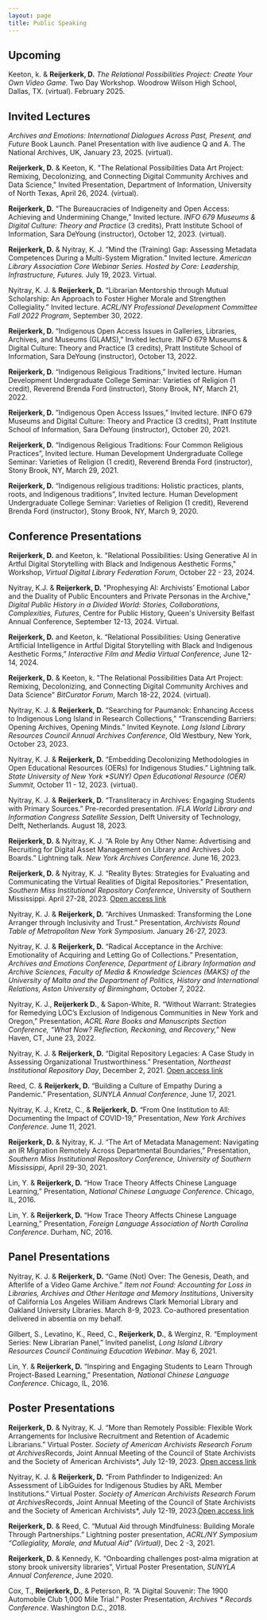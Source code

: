 ```yaml
---
layout: page
title: Public Speaking
---
```


## Upcoming
Keeton, k. & **Reijerkerk, D.** _The Relational Possibilities Project: Create Your Own Video Game._ Two Day Workshop. Woodrow Wilson High School, Dallas, TX. (virtual). February 2025.

## Invited Lectures
_Archives and Emotions: International Dialogues Across Past, Present, and Future_ Book Launch. Panel Presentation with live audience Q and A. The National Archives, UK, January 23, 2025. (virtual).

**Reijerkerk, D.** & Keeton, K. "The Relational Possibilities Data Art Project: Remixing, Decolonizing, and Connecting Digital Community Archives and Data Science," Invited Presentation,  Department of Information, University of North Texas, April 26, 2024. (virtual).

**Reijerkerk, D.** “The Bureaucracies of Indigeneity and Open Access: Achieving and Undermining Change,” Invited lecture. _INFO 679 Museums & Digital Culture: Theory and Practice_ (3 credits), Pratt Institute School of Information, Sara DeYoung (instructor), October 12, 2023. (virtual).

**Reijerkerk, D.** & Nyitray, K. J. “Mind the (Training) Gap: Assessing Metadata Competences During a Multi-System Migration.” Invited lecture. *American Library Association Core Webinar Series. Hosted by Core: Leadership, Infrastructure, Futures.* July 19, 2023. Virtual. 

Nyitray, K. J. & **Reijerkerk, D.** “Librarian Mentorship through Mutual Scholarship: An Approach to Foster Higher Morale and Strengthen Collegiality.” Invited lecture. *ACRL/NY Professional Development Committee Fall 2022 Program*, September 30, 2022.

**Reijerkerk, D.** “Indigenous Open Access Issues in Galleries, Libraries, Archives, and Museums (GLAMS),” Invited lecture. INFO 679 Museums & Digital Culture: Theory and Practice (3 credits), Pratt Institute School of Information, Sara DeYoung (instructor), October 13, 2022. 

**Reijerkerk, D.** “Indigenous Religious Traditions,” Invited lecture. Human Development Undergraduate College Seminar: Varieties of Religion (1 credit), Reverend Brenda Ford (instructor), Stony Brook, NY, March 21, 2022.

**Reijerkerk, D.** ”Indigenous Open Access Issues,” Invited lecture. INFO 679 Museums and Digital Culture: Theory and Practice (3 credits), Pratt Institute School of Information, Sara DeYoung (instructor), October 20, 2021.

**Reijerkerk, D.** “Indigenous Religious Traditions: Four Common Religious Practices”, Invited lecture. Human Development Undergraduate College Seminar: Varieties of Religion (1 credit), Reverend Brenda Ford (instructor), Stony Brook, NY, March 29, 2021.

**Reijerkerk, D.** “Indigenous religious traditions: Holistic practices, plants, roots, and Indigenous traditions”, Invited lecture. Human Development Undergraduate College Seminar: Varieties of Religion (1 credit), Reverend Brenda Ford (instructor), Stony Brook, NY, March 9, 2020. 

## Conference Presentations
**Reijerkerk, D.** and Keeton, k. "Relational Possibilities: Using Generative AI in Artful Digital Storytelling with Black and Indigenous Aesthetic Forms," Workshop, _Virtual Digital Library Federation Forum_, October 22 - 23, 2024. 

Nyitray, K.J. & **Reijerkerk, D.** "Prophesying AI: Archivists’ Emotional Labor and the Duality of Public Encounters and Private Personas in the Archive," _Digital Public History in a Divided World: Stories, Collaborations, Complexities, Futures_, Centre for Public History, Queen's University Belfast Annual Conference, September 12-13, 2024. Virtual. 

**Reijerkerk, D.** and Keeton, k. “Relational Possibilities: Using Generative Artificial Intelligence in Artful Digital Storytelling with Black and Indigenous Aesthetic Forms,” _Interactive Film and Media Virtual Conference_, June 12-14, 2024. 

**Reijerkerk, D.** & Keeton, k. "The Relational Possibilities Data Art Project: Remixing, Decolonizing, and Connecting Digital Community Archives and Data Science" _BitCurator Forum_, March 18-22, 2024. (virtual).

Nyitray, K. J. & **Reijerkerk, D.** “Searching for Paumanok: Enhancing Access to Indigenous Long Island in Research Collections,” “Transcending Barriers: Opening Archives, Opening Minds.” Invited Keynote. _Long Island Library Resources Council Annual Archives Conference_, Old Westbury, New York, October 23, 2023.

Nyitray, K. J. & **Reijerkerk, D.** “Embedding Decolonizing Methodologies in Open Educational Resources (OERs) for Indigenous Studies.” Lightning talk. _State University of New York *SUNY) Open Educational Resource (OER) Summit_, October 11 - 12, 2023. (virtual). 

Nyitray, K. J. & **Reijerkerk, D.** “Transliteracy in Archives: Engaging Students with Primary Sources.” Pre-recorded presentation. *IFLA World Library and Information Congress Satellite Session*, Delft University of Technology, Delft, Netherlands. August 18, 2023. 

**Reijerkerk, D.** & Nyitray, K. J. “A Role by Any Other Name: Advertising and Recruiting for Digital Asset Management on Library and Archives Job Boards.” Lightning talk. *New York Archives Conference*. June 16, 2023. 

**Reijerkerk, D.** & Nyitray, K. J. “Reality Bytes: Strategies for Evaluating and Communicating the Virtual Realities of Digital Repositories.” Presentation, *Southern Miss Institutional Repository Conference*, University of Southern Mississippi. April 27-28, 2023. [Open access link](https://aquila.usm.edu/smirc/2023/1/17/)

Nyitray, K. J. & **Reijerkerk, D.** “Archives Unmasked: Transforming the Lone Arranger through Inclusivity and Trust.” Presentation, *Archivists Round Table of Metropolitan New York Symposium*. January 26-27, 2023. 

Nyitray, K. J. & **Reijerkerk, D.** “Radical Acceptance in the Archive: Emotionality of Acquiring and Letting Go of Collections.” Presentation, *Archives and Emotions Conference, Department of Library Information and Archive Sciences, Faculty of Media & Knowledge Sciences (MAKS) of the University of Malta and the Department of Politics, History and International Relations, Aston University of Birmingham*, October 7, 2022. 

Nyitray, K. J., **Reijerkerk D.**, & Sapon-White, R. “Without Warrant: Strategies for Remedying LOC’s Exclusion of Indigenous Communities in New York and Oregon,” Presentation, *ACRL Rare Books and Manuscripts Section Conference, “What Now? Reflection, Reckoning, and Recovery,”* New Haven, CT, June 23, 2022. 

Nyitray, K. J. & **Reijerkerk, D.** “Digital Repository Legacies: A Case Study in Assessing Organizational Trustworthiness.” Presentation, *Northeast Institutional Repository Day*, December 2, 2021. [Open access link](https://repository.escholarship.umassmed.edu/handle/20.500.14038/37462) 

Reed, C.  & **Reijerkerk, D.** “Building a Culture of Empathy During a Pandemic.” Presentation, *SUNYLA Annual Conference*, June 17, 2021. 

Nyitray, K. J., Kretz, C., & **Reijerkerk, D.** “From One Institution to All: Documenting the Impact of COVID-19,” Presentation, *New York Archives Conference*. June 11, 2021. 

**Reijerkerk, D.** & Nyitray, K. J. “The Art of Metadata Management: Navigating an IR Migration Remotely Across Departmental Boundaries,” Presentation, *Southern Miss Institutional Repository Conference, University of Southern Mississippi*, April 29-30, 2021.

Lin, Y. & **Reijerkerk, D.** “How Trace Theory Affects Chinese Language Learning,” Presentation, *National Chinese Language Conference*. Chicago, IL, 2016.

Lin, Y. & **Reijerkerk, D.** “How Trace Theory Affects Chinese Language Learning,” Presentation, *Foreign Language Association of North Carolina Conference*. Durham, NC, 2016. 

## Panel Presentations
Nyitray, K. J. & **Reijerkerk, D.** “Game (Not) Over: The Genesis, Death, and Afterlife of a Video Game Archive.” *Item not Found: Accounting for Loss in Libraries, Archives and Other Heritage and Memory Institutions*, University of California Los Angeles William Andrews Clark Memorial Library and Oakland University Libraries. March 8-9, 2023. Co-authored presentation delivered in absentia on my behalf. 

Gilbert, S., Levatino, K., Reed, C., **Reijerkerk, D.**, & Werginz, R. “Employment Series: New Librarian Panel,” Invited panelist, *Long Island Library Resources Council Continuing Education Webinar*. May 6, 2021. 

Lin, Y. & **Reijerkerk, D.** “Inspiring and Engaging Students to Learn Through Project-Based Learning,” Presentation, *National Chinese Language Conference*. Chicago, IL, 2016.

## Poster Presentations
**Reijerkerk, D.** & Nyitray, K. J. “More than Remotely Possible: Flexible Work Arrangements for Inclusive Recruitment and Retention of Academic Librarians.” Virtual Poster. *Society of American Archivists Research Forum at Archives*Records, Joint Annual Meeting of the Council of State Archivists and the Society of American Archivists*, July 12-19, 2023. [Open access link](https://www2.archivists.org/am2023/research-forum-2023/agenda#posters)

Nyitray, K. J. & **Reijerkerk, D.** “From Pathfinder to Indigenized: An Assessment of LibGuides for Indigenous Studies by ARL Member Institutions.” Virtual Poster. *Society of American Archivists Research Forum at Archives*Records, Joint Annual Meeting of the Council of State Archivists and the Society of American Archivists*, July 12-19, 2023.[Open access link](https://www2.archivists.org/am2023/research-forum-2023/agenda#posters) 

**Reijerkerk, D.** & Reed, C. “Mutual Aid through Mindfulness: Building Morale Through Partnerships.” Lightning poster presentation, *ACRL/NY Symposium “Collegiality, Morale, and Mutual Aid” (Virtual)*, Dec 2 -3, 2021. 

**Reijerkerk, D.** & Kennedy, K. “Onboarding challenges post-alma migration at stony brook university libraries”, Virtual Poster Presentation, *SUNYLA Annual Conference*, June 2020. 

Cox, T., **Reijerkerk, D.**, & Peterson, R. “A Digital Souvenir: The 1900 Automobile Club 1,000 Mile Trial.” Poster Presentation, *Archives * Records Conference*. Washington D.C., 2018.
